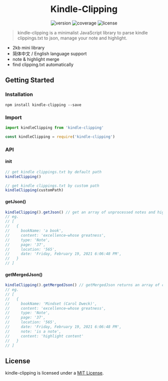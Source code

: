 <h1 align="center">Kindle-Clipping</h1>

<p align="center">
<img src="https://img.shields.io/badge/npm-v1.0.2-519dd9.svg" alt="version">
<img src="https://img.shields.io/codecov/c/github/morehardy/kindle-clipping/coverage.svg?style=flat-square" alt="coverage">
<img src="https://img.shields.io/github/license/morehardy/kindle-clipping" alt="license">

</p>

> kindle-clipping is a minimalist JavaScript library to parse kindle clippings.txt to json, manage your note and highlight.


- 2kb mini library
- 简体中文 / English language support
- note & highlight merge
- find clipping.txt automatically

## Getting Started

### Installation

```console
npm install kindle-clipping --save
```

### Import

```javascript
import kindleClipping from 'kindle-clipping'

const kindleClipping = require('kindle-clipping')

```

### API

#### init

```javascript
// get kindle clippings.txt by default path
kindleClipping()

// get kindle clippings.txt by custom path
kindleClipping(customPath)
```
#### getJson()
```javascript
kindleClipping().getJson() // get an array of unprocessed notes and highlight objects
// eg.
// [
//   {
//     bookName: 'a book',
//     content: 'excellence—whose greatness',       
//     type: 'Note',
//     page: '37',
//     location: '565',
//     date: 'Friday, February 19, 2021 6:06:48 PM',
//   }
// ]
```
#### getMergedJson()
```javascript
kindleClipping().getMergedJson() // getMergedJson returns an array of combined notes and annotation objects
// eg.
// [
//   {
//     bookName: 'Mindset (Carol Dweck)',
//     content: 'excellence—whose greatness',       
//     type: 'Note',
//     page: '37',
//     location: '565',
//     date: 'Friday, February 19, 2021 6:06:48 PM',
//     note: 'is a note',
//     content: 'highlight content'
//   }
// ]
```


## License

kindle-clipping is licensed under a [MIT License](./LICENSE).